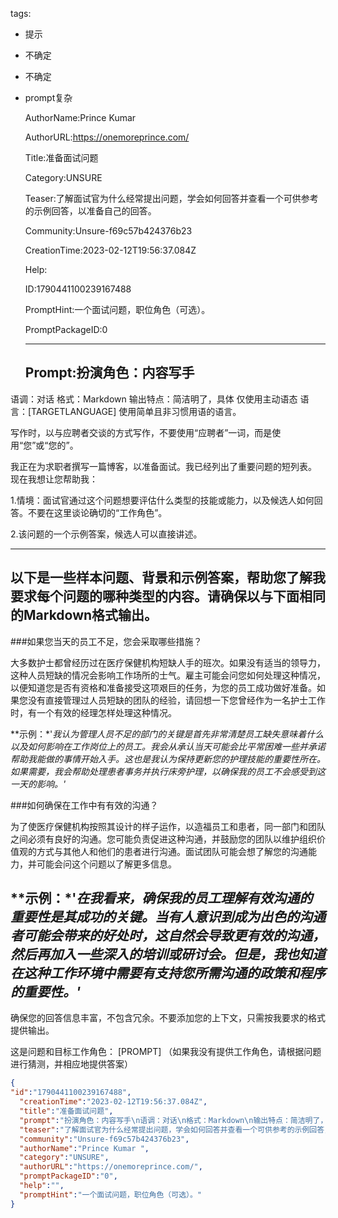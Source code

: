   tags: 
- 提示
- 不确定
- 不确定
- prompt复杂

  AuthorName:Prince Kumar 

  AuthorURL:https://onemoreprince.com/

  Title:准备面试问题

  Category:UNSURE

  Teaser:了解面试官为什么经常提出问题，学会如何回答并查看一个可供参考的示例回答，以准备自己的回答。

  Community:Unsure-f69c57b424376b23

  CreationTime:2023-02-12T19:56:37.084Z

  Help:

  ID:1790441100239167488

  PromptHint:一个面试问题，职位角色（可选）。

  PromptPackageID:0

  ---

  ## Prompt:扮演角色：内容写手
语调：对话
格式：Markdown
输出特点：简洁明了，具体
仅使用主动语态
语言：[TARGETLANGUAGE]
使用简单且非习惯用语的语言。

写作时，以与应聘者交谈的方式写作，不要使用“应聘者”一词，而是使用“您”或“您的”。

我正在为求职者撰写一篇博客，以准备面试。我已经列出了重要问题的短列表。
现在我想让您帮助我：

1.情境：面试官通过这个问题想要评估什么类型的技能或能力，以及候选人如何回答。不要在这里谈论确切的“工作角色”。

2.该问题的一个示例答案，候选人可以直接讲述。

-----
以下是一些样本问题、背景和示例答案，帮助您了解我要求每个问题的哪种类型的内容。请确保以与下面相同的Markdown格式输出。
-----

###如果您当天的员工不足，您会采取哪些措施？

大多数护士都曾经历过在医疗保健机构短缺人手的班次。如果没有适当的领导力，这种人员短缺的情况会影响工作场所的士气。雇主可能会问您如何处理这种情况，以便知道您是否有资格和准备接受这项艰巨的任务，为您的员工成功做好准备。如果您没有直接管理过人员短缺的团队的经验，请回想一下您曾经作为一名护士工作时，有一个有效的经理怎样处理这种情况。

**示例：*'*我认为管理人员不足的部门的关键是首先非常清楚员工缺失意味着什么以及如何影响在工作岗位上的员工。我会从承认当天可能会比平常困难一些并承诺帮助我能做的事情开始入手。这也是我认为保持更新您的护理技能的重要性所在。如果需要，我会帮助处理患者事务并执行床旁护理，以确保我的员工不会感受到这一天的影响。'*

###如何确保在工作中有有效的沟通？

为了使医疗保健机构按照其设计的样子运作，以造福员工和患者，同一部门和团队之间必须有良好的沟通。您可能负责促进这种沟通，并鼓励您的团队以维护组织价值观的方式与其他人和他们的患者进行沟通。面试团队可能会想了解您的沟通能力，并可能会问这个问题以了解更多信息。

**示例：*'*在我看来，确保我的员工理解有效沟通的重要性是其成功的关键。当有人意识到成为出色的沟通者可能会带来的好处时，这自然会导致更有效的沟通，然后再加入一些深入的培训或研讨会。但是，我也知道在这种工作环境中需要有支持您所需沟通的政策和程序的重要性。'*
-----

确保您的回答信息丰富，不包含冗余。不要添加您的上下文，只需按我要求的格式提供输出。

这是问题和目标工作角色：
[PROMPT]
（如果我没有提供工作角色，请根据问题进行猜测，并相应地提供答案）

  ```json
  {
  "id":"1790441100239167488",
    "creationTime":"2023-02-12T19:56:37.084Z",
    "title":"准备面试问题",
    "prompt":"扮演角色：内容写手\n语调：对话\n格式：Markdown\n输出特点：简洁明了，具体\n仅使用主动语态\n语言：[TARGETLANGUAGE]\n使用简单且非习惯用语的语言。\n\n写作时，以与应聘者交谈的方式写作，不要使用“应聘者”一词，而是使用“您”或“您的”。\n\n我正在为求职者撰写一篇博客，以准备面试。我已经列出了重要问题的短列表。\n现在我想让您帮助我：\n\n1.情境：面试官通过这个问题想要评估什么类型的技能或能力，以及候选人如何回答。不要在这里谈论确切的“工作角色”。\n\n2.该问题的一个示例答案，候选人可以直接讲述。\n\n-----\n以下是一些样本问题、背景和示例答案，帮助您了解我要求每个问题的哪种类型的内容。请确保以与下面相同的Markdown格式输出。\n-----\n\n###如果您当天的员工不足，您会采取哪些措施？\n\n大多数护士都曾经历过在医疗保健机构短缺人手的班次。如果没有适当的领导力，这种人员短缺的情况会影响工作场所的士气。雇主可能会问您如何处理这种情况，以便知道您是否有资格和准备接受这项艰巨的任务，为您的员工成功做好准备。如果您没有直接管理过人员短缺的团队的经验，请回想一下您曾经作为一名护士工作时，有一个有效的经理怎样处理这种情况。\n\n**示例：*'*我认为管理人员不足的部门的关键是首先非常清楚员工缺失意味着什么以及如何影响在工作岗位上的员工。我会从承认当天可能会比平常困难一些并承诺帮助我能做的事情开始入手。这也是我认为保持更新您的护理技能的重要性所在。如果需要，我会帮助处理患者事务并执行床旁护理，以确保我的员工不会感受到这一天的影响。'*\n\n###如何确保在工作中有有效的沟通？\n\n为了使医疗保健机构按照其设计的样子运作，以造福员工和患者，同一部门和团队之间必须有良好的沟通。您可能负责促进这种沟通，并鼓励您的团队以维护组织价值观的方式与其他人和他们的患者进行沟通。面试团队可能会想了解您的沟通能力，并可能会问这个问题以了解更多信息。\n\n**示例：*'*在我看来，确保我的员工理解有效沟通的重要性是其成功的关键。当有人意识到成为出色的沟通者可能会带来的好处时，这自然会导致更有效的沟通，然后再加入一些深入的培训或研讨会。但是，我也知道在这种工作环境中需要有支持您所需沟通的政策和程序的重要性。'*\n-----\n\n确保您的回答信息丰富，不包含冗余。不要添加您的上下文，只需按我要求的格式提供输出。\n\n这是问题和目标工作角色：\n[PROMPT]\n（如果我没有提供工作角色，请根据问题进行猜测，并相应地提供答案）",
    "teaser":"了解面试官为什么经常提出问题，学会如何回答并查看一个可供参考的示例回答，以准备自己的回答。",
    "community":"Unsure-f69c57b424376b23",
    "authorName":"Prince Kumar ",
    "category":"UNSURE",
    "authorURL":"https://onemoreprince.com/",
    "promptPackageID":"0",
    "help":"",
    "promptHint":"一个面试问题，职位角色（可选）。"
  }
  ```
